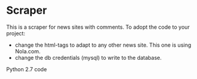 # Scraper

This is a scraper for news sites with comments. To adopt the code to your project: 
- change the html-tags to adapt to any other news site. This one is using Nola.com.
- change the db credentials (mysql) to write to the database.

Python 2.7 code
